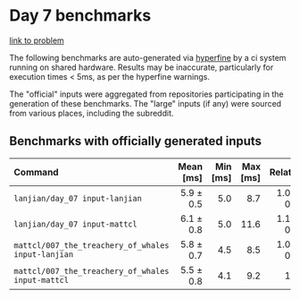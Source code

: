 # Day 7 benchmarks

[link to problem](http://adventofcode.com/2021/day/7)

The following benchmarks are auto-generated via [hyperfine](https://github.com/sharkdp/hyperfine) by a ci system running on shared hardware. Results may be inaccurate, particularly for execution times < 5ms, as per the hyperfine warnings.

The "official" inputs were aggregated from repositories participating in the generation of these benchmarks. The "large" inputs (if any) were sourced from various places, including the subreddit.

## Benchmarks with officially generated inputs
| Command | Mean [ms] | Min [ms] | Max [ms] | Relative |
|:---|---:|---:|---:|---:|
| `lanjian/day_07 input-lanjian` | 5.9 ± 0.5 | 5.0 | 8.7 | 1.06 ± 0.18 |
| `lanjian/day_07 input-mattcl` | 6.1 ± 0.8 | 5.0 | 11.6 | 1.11 ± 0.22 |
| `mattcl/007_the_treachery_of_whales input-lanjian` | 5.8 ± 0.7 | 4.5 | 8.5 | 1.05 ± 0.20 |
| `mattcl/007_the_treachery_of_whales input-mattcl` | 5.5 ± 0.8 | 4.1 | 9.2 | 1.00 |
